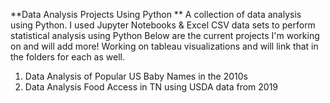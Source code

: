 **Data Analysis Projects Using Python
**
A collection of data analysis using Python. I used Jupyter Notebooks & Excel CSV data sets to perform statistical analysis using Python
Below are the current projects I'm working on and will add more! Working on tableau visualizations and will link that in the folders for each as well.

1. Data Analysis of Popular US Baby Names in the 2010s
2. Data Analysis Food Access in TN using USDA data from 2019
